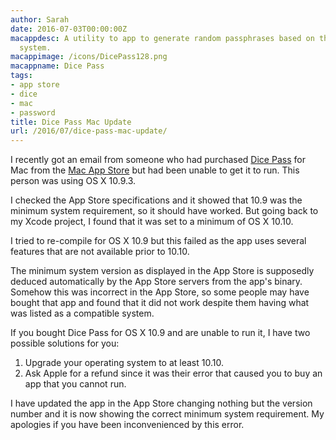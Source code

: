 ```yaml
---
author: Sarah
date: 2016-07-03T00:00:00Z
macappdesc: A utility to app to generate random passphrases based on the Diceware
  system.
macappimage: /icons/DicePass128.png
macappname: Dice Pass
tags:
- app store
- dice
- mac
- password
title: Dice Pass Mac Update
url: /2016/07/dice-pass-mac-update/
---
```


I recently got an email from someone who had purchased [Dice Pass][2] for Mac
from the [Mac App Store][3] but had been unable to get it to run. This person
was using OS X 10.9.3.

I checked the App Store specifications and it showed that 10.9 was the minimum
system requirement, so it should have worked. But going back to my Xcode
project, I found that it was set to a minimum of OS X 10.10.

I tried to re-compile for OS X 10.9 but this failed as the app uses several
features that are not available prior to 10.10.

The minimum system version as displayed in the App Store is supposedly deduced
automatically by the App Store servers from the app's binary. Somehow this was
incorrect in the App Store, so some people may have bought that app and found
that it did not work despite them having what was listed as a compatible system.

If you bought Dice Pass for OS X 10.9 and are unable to run it, I have two
possible solutions for you:

1. Upgrade your operating system to at least 10.10.
2. Ask Apple for a refund since it was their error that caused you to buy an app
   that you cannot run.

I have updated the app in the App Store changing nothing but the version number
and it is now showing the correct minimum system requirement. My apologies if
you have been inconvenienced by this error.

[2]: /dicepass/
[3]: https://itunes.apple.com/app/dice-pass/id997688302
